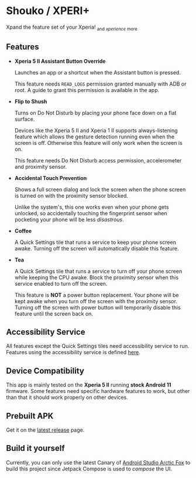# Shouko / XPERI+

Xpand the feature set of your Xperia! <sub>and *xperience* more</sub>

Features
----------

- **Xperia 5 II Assistant Button Override**

    Launches an app or a shortcut when the Assistant button is pressed.

    This feature needs `READ_LOGS` permission granted manually with ADB or root. A guide to grant this permission is available in the app.

- **Flip to Shush**
  
    Turns on Do Not Disturb by placing your phone face down on a flat surface.

    Devices like the Xperia 5 II and Xperia 1 II supports always-listening feature which allows the gesture detection running even when the screen is off. Otherwise this feature will only work when the screen is on.

    This feature needs Do Not Disturb access permission, accelerometer and proximity sensor.

- **Accidental Touch Prevention**

    Shows a full screen dialog and lock the screen when the phone screen is turned on with the proximity sensor blocked.

    Unlike the system's, this one works even when your phone gets unlocked, so accidentally touching the fingerprint sensor when pocketing your phone will be less *disastrous*.

- **Coffee**
 
    A Quick Settings tile that runs a service to keep your phone screen awake. Turning off the screen will automatically disable this feature.

- **Tea**

    A Quick Settings tile that runs a service to turn off your phone screen while keeping the CPU awake. Block the proximity sensor when this service enabled to turn off the screen.

    This feature is **NOT** a power button replacement. Your phone will be kept awake when you turn off the screen with the proximity sensor. Turning off the screen with power button will temporarily disable this feature until the screen back on.

Accessibility Service
----------

All features except the Quick Settings tiles need accessibility service to run. Features using the accessibility service is defined [here](app/src/main/java/xyz/ivaniskandar/shouko/feature).

Device Compatibility
----------

This app is mainly tested on the **Xperia 5 II** running **stock Android 11** firmware. Some features need specific hardware features to work, but other than that it should work properly on other devices.

Prebuilt APK
----------

Get it on the [latest release](https://github.com/ivaniskandar/shouko/releases/latest) page.

Build it yourself
----------

Currently, you can only use the latest Canary of [Android Studio Arctic Fox](https://developer.android.com/studio/preview) to build this project since Jetpack Compose is used to *compose* the UI.